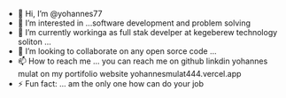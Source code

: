 - 👋 Hi, I’m @yohannes77
- 👀 I’m interested in ...software development and problem solving
- 🌱 I’m currently workinga as full stak develper at kegeberew technology soliton ...
- 💞️ I’m looking to collaborate on any open sorce code  ...
- 📫 How to reach me ... you can reach me on github linkdin yohannes mulat on my portifolio website yohannesmulat444.vercel.app
- ⚡ Fun fact: ... am the only one how can do your job

<!---
yohannes77/yohannes77 is a ✨ special ✨ repository because its `README.md` (this file) appears on your GitHub profile.
You can click the Preview link to take a look at your changes.
--->
